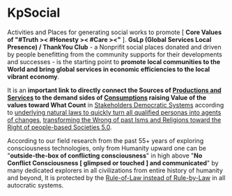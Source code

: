# KpSocial

Activities and Places for generating social works to promote [ <b>Core Values of "#Truth &gt;&lt; #Honesty &gt;&lt; #Care &gt;&lt;"</b> ]. <b>GsLp (Global Services Local Presence) / ThankYou Club</b> - a Nonprifit social places donated and driven by people benefitting from the community supports for their developments and successes - is the starting point to <b>promote local communities to the World and bring global services in economic efficiencies to the local vibrant economy</b>. 

It is an <b>important link to directly connect the Sources of <u>Productions and Services</u> to the demand sides of <u>Consumptions</u> raising Value of the values toward What Count</b> in <a href="https://ica.coop/en/" target="_blank">Stakeholders Democratic Systems</a> according to <a href="https://blog.khaiphong.io/2023/09/agent-of-changes.html" target="_blank">underlying natural laws to quickly turn all qualified personas into agents of changes</a>, <u>transforming the Wrong of past Isms and Religions toward the <a href="https://news.cgtn.com/news/2019-06-28/What-is-Society-5-0-at-the-G20-summit--HT4YQ8BXlC/index.html" target="_blank">Right of people-based Societies 5.0</a></u>. 

According to our field research from the past 55+ years of exploring consciousness technologies, only from Humanity upward one can be "<b>outside-the-box of conflicting consciousness</b>" in high above "<b>No Conflict Consciousness [ glimpsed or touched ] and communicated</b>" by many dedicated explorers in all civilizations from entire history of humanity and beyond, It is protected by the <a href="https://www.youtube.com/watch?v=KVOrOkxeCD4" target="_blank">Rule-of-Law instead of Rule-by-Law</a> in all autocratic systems.
 
